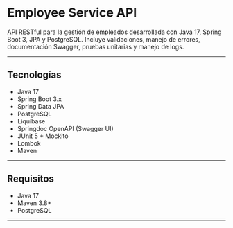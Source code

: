 # Employee Service API

API RESTful para la gestión de empleados desarrollada con Java 17, Spring Boot 3, JPA y PostgreSQL. Incluye validaciones, manejo de errores, documentación Swagger, pruebas unitarias y manejo de logs.

---

## Tecnologías

- Java 17
- Spring Boot 3.x
- Spring Data JPA
- PostgreSQL
- Liquibase
- Springdoc OpenAPI (Swagger UI)
- JUnit 5 + Mockito
- Lombok
- Maven

---

## Requisitos

- Java 17
- Maven 3.8+
- PostgreSQL

---
